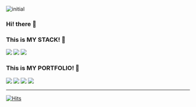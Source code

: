 ![initial](https://user-images.githubusercontent.com/67571521/211616557-b76269f9-ce4a-41dd-b1ec-e8389fb42b53.jpg)

### Hi! there :baby_chick:
### This is MY STACK! 🐣

<div>
	<a href="https://github.com/miinseo324/CodeUP100_basic"><img src="https://img.shields.io/badge/C-A8B9CC?style=for-the-badge&logo=appveyor&logo=C&logoColor=white" /></a>
	<a href="https://github.com/miinseo324/BackJoon_python"><img src="https://img.shields.io/badge/Python-3776AB?style=for-the-badge&logo=appveyor&logo=Python&logoColor=white" /></a>
	<img src="https://img.shields.io/badge/Java-007396?style=for-the-badge&logo=appveyor&logo=Java&logoColor=white" />
</div>

### This is MY PORTFOLIO! 🐥

<div>
  	<a href="https://github.com/miinseo324"><img src="https://img.shields.io/badge/GitHub-181717?style=for-the-badge&logo=GitHub&logoColor=white" /></a>
	<a href="https://www.youtube.com/channel/UCUf4swZu_JDddhzQfDubrcw"><img src="https://img.shields.io/badge/YouTube-FF0000?style=for-the-badge&logo=YouTube&logoColor=white" /></a>
	<a href="https://velog.io/@miing_seo"><img src="https://img.shields.io/badge/Velog-20C997?style=for-the-badge&logo=Velog&logoColor=white" /></a>
	<a href="https://www.notion.so/MINSEO-PARK-f2fac2e592ba43a5aef76e0189ab2acc"><img src="https://img.shields.io/badge/Notion-000000?style=for-the-badge&logo=Notion&logoColor=white" /></a>
</div>

---------------------------------------------------------------------------------
[![Hits](https://hits.seeyoufarm.com/api/count/incr/badge.svg?url=https%3A%2F%2Fgithub.com%2Fmiinseo324&count_bg=%23CC3333&title_bg=%2326BB98&icon=&icon_color=%23E7E7E7&title=hits&edge_flat=true)](https://hits.seeyoufarm.com)

<!--
**miinseo324/miinseo324** is a ✨ _special_ ✨ repository because its `README.md` (this file) appears on your GitHub profile.

Here are some ideas to get you started:

- 🔭 I’m currently working on ...
- 🌱 I’m currently learning ...
- 👯 I’m looking to collaborate on ...
- 🤔 I’m looking for help with ...
- 💬 Ask me about ...
- 📫 How to reach me: ...
- 😄 Pronouns: ...
- ⚡ Fun fact: ...
-->
